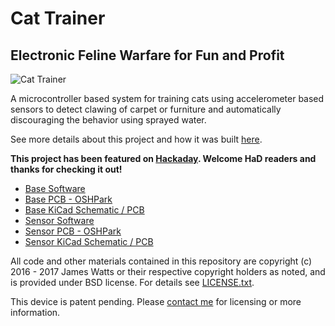# Cat Trainer

## Electronic Feline Warfare for Fun and Profit

![Cat Trainer][main]

A microcontroller based system for training cats using accelerometer based sensors to detect clawing of carpet or furniture and automatically discouraging the behavior using sprayed water.

See more details about this project and how it was built [here](https://james481.github.io/cat-trainer/).

__This project has been featured on [Hackaday](http://hackaday.com/2017/01/20/sentry-robot-turns-bad-cat-to-good/). Welcome HaD readers and thanks for checking it out!__

* [Base Software](./base/teensy_base)
* [Base PCB - OSHPark](https://oshpark.com/shared_projects/nA5DhVjQ)
* [Base KiCad Schematic / PCB](./base/teensy_base_pcb)
* [Sensor Software](./sensor/arduino_mma8452)
* [Sensor PCB - OSHPark](https://oshpark.com/shared_projects/1HsJuNbs)
* [Sensor KiCad Schematic / PCB](./sensor/feather32u4_mma8452_pcb)

All code and other materials contained in this repository are copyright (c) 2016 - 2017 James Watts or their respective copyright holders as noted, and is provided under BSD license. For details see [LICENSE.txt](LICENSE.txt).

This device is patent pending. Please [contact me](http://www.jamescwatts.com) for licensing or more information.

[main]: ./docs/img/main_realistic.png

